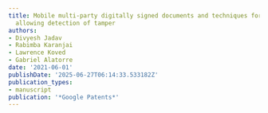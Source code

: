 ```yaml
---
title: Mobile multi-party digitally signed documents and techniques for using these
  allowing detection of tamper
authors:
- Divyesh Jadav
- Rabimba Karanjai
- Lawrence Koved
- Gabriel Alatorre
date: '2021-06-01'
publishDate: '2025-06-27T06:14:33.533182Z'
publication_types:
- manuscript
publication: '*Google Patents*'
---
```

